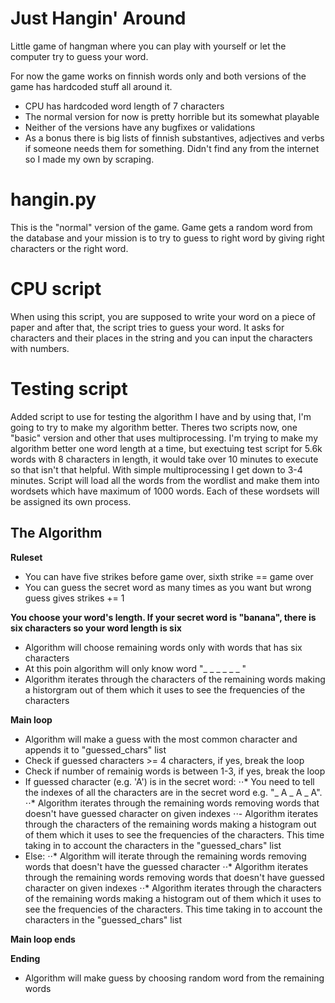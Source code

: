 # Just Hangin' Around

Little game of hangman where you can play with yourself or let the computer try to guess your word.

For now the game works on finnish words only and both versions of the game has hardcoded stuff all around it.
- CPU has hardcoded word length of 7 characters
- The normal version for now is pretty horrible but its somewhat playable
- Neither of the versions have any bugfixes or validations
- As a bonus there is big lists of finnish substantives, adjectives and verbs if someone needs them for something. Didn't find any from the internet so I made my own by scraping.

# hangin.py
This is the "normal" version of the game. Game gets a random word from the database and your mission is to try to guess to right word by giving right characters or the right word.

# CPU script
When using this script, you are supposed to write your word on a piece of paper and after that, the script tries to guess your word. It asks for characters and their places in the string and you can input the characters with numbers.

# Testing script
Added script to use for testing the algorithm I have and by using that, I'm going to try to make my algorithm better. Theres two scripts now, one "basic" version and other that uses multiprocessing. I'm trying to make my algorithm better one word length at a time, but exectuing test script for 5.6k words with 8 characters in length, it would take over 10 minutes to execute so that isn't that helpful. With simple multiprocessing I get down to 3-4 minutes. Script will load all the words from the wordlist and make them into wordsets which have maximum of 1000 words. Each of these wordsets will be assigned its own process.

## The Algorithm
**Ruleset**
- You can have five strikes before game over, sixth strike == game over
- You can guess the secret word as many times as you want but wrong guess gives strikes += 1

**You choose your word's length. If your secret word is "banana", there is six characters so your word length is six**
- Algorithm will choose remaining words only with words that has six characters
- At this poin algorithm will only know word "_ _ _ _ _ _ "
- Algorithm iterates through the characters of the remaining words making a historgram out of them which it uses to see the frequencies of the characters

**Main loop**
- Algorithm will make a guess with the most common character and appends it to "guessed_chars" list
- Check if guessed characters >= 4 characters, if yes, break the loop
- Check if number of remainig words is between 1-3, if yes, break the loop
- If guessed character (e.g. 'A') is in the secret word:
⋅⋅* You need to tell the indexes of all the characters are in the secret word e.g. "_ A _ A _ A".
⋅⋅* Algorithm iterates through the remaining words removing words that doesn't have guessed character on given indexes
⋅⋅- Algorithm iterates through the characters of the remaining words making a histogram out of them which it uses to see the frequencies of the characters. This time taking in to account  the characters in the "guessed_chars" list
- Else:
⋅⋅* Algorithm will iterate through the remaining words removing words that doesn't have the guessed character
⋅⋅* Algorithm iterates through the remaining words removing words that doesn't have guessed character on given indexes
⋅⋅* Algorithm iterates through the characters of the remaining words making a histogram out of them which it uses to see the frequencies of the characters. This time taking in to account  the characters in the "guessed_chars" list

**Main loop ends**

**Ending**
- Algorithm will make guess by choosing random word from the remaining words